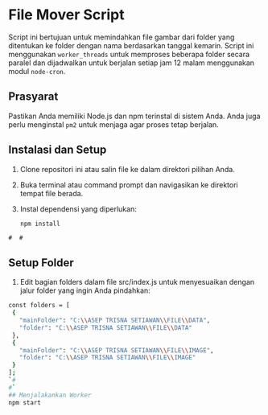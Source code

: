 # File Mover Script

Script ini bertujuan untuk memindahkan file gambar dari folder yang ditentukan ke folder dengan nama berdasarkan tanggal kemarin. Script ini menggunakan `worker_threads` untuk memproses beberapa folder secara paralel dan dijadwalkan untuk berjalan setiap jam 12 malam menggunakan modul `node-cron`.

## Prasyarat

Pastikan Anda memiliki Node.js dan npm terinstal di sistem Anda. Anda juga perlu menginstal `pm2` untuk menjaga agar proses tetap berjalan.

## Instalasi dan Setup

1. Clone repositori ini atau salin file ke dalam direktori pilihan Anda.
2. Buka terminal atau command prompt dan navigasikan ke direktori tempat file berada.
3. Instal dependensi yang diperlukan:

   ```bash
   npm install
`# 
 #`
## Setup Folder

1. Edit bagian folders dalam file src/index.js untuk menyesuaikan dengan jalur folder yang ingin Anda pindahkan:

 ```bash
const folders = [
  {
    "mainFolder": "C:\\ASEP TRISNA SETIAWAN\\FILE\\DATA",
    "folder": "C:\\ASEP TRISNA SETIAWAN\\FILE\\DATA"
  },
  {
    "mainFolder": "C:\\ASEP TRISNA SETIAWAN\\FILE\\IMAGE",
    "folder": "C:\\ASEP TRISNA SETIAWAN\\FILE\\IMAGE"
  }
];
 `# 
 #`
## Menjalakankan Worker
npm start